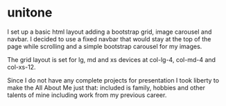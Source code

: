 # unitone

I set up a basic html layout adding a bootstrap grid, image carousel and navbar.
    I decided to use a fixed navbar that would stay at the top of the page while scrolling and
    a simple bootstrap carousel for my images. 

The grid layout is set for lg, md and xs devices at col-lg-4, col-md-4 and col-xs-12.

Since I do not have any complete projects for presentation I took liberty to make the All About Me just that:
    included is family, hobbies and other talents of mine including work from my previous career.



